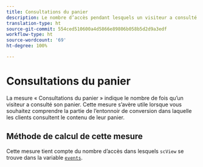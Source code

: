 ```yaml
---
title: Consultations du panier
description: Le nombre d’accès pendant lesquels un visiteur a consulté son panier.
translation-type: ht
source-git-commit: 554ced510600a4d5866e89806b058b5d2d9a3edf
workflow-type: ht
source-wordcount: '69'
ht-degree: 100%

---
```



# Consultations du panier

La mesure « Consultations du panier » indique le nombre de fois qu’un visiteur a consulté son panier. Cette mesure s’avère utile lorsque vous souhaitez comprendre la partie de l’entonnoir de conversion dans laquelle les clients consultent le contenu de leur panier.

## Méthode de calcul de cette mesure

Cette mesure tient compte du nombre d’accès dans lesquels `scView` se trouve dans la variable [`events`](/help/implement/vars/page-vars/events/events-overview.md).
